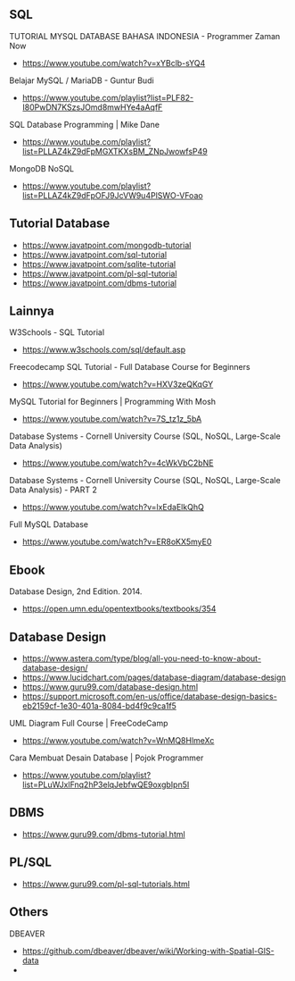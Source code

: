 ## SQL

TUTORIAL MYSQL DATABASE BAHASA INDONESIA - Programmer Zaman Now
- https://www.youtube.com/watch?v=xYBclb-sYQ4

Belajar MySQL / MariaDB - Guntur Budi
- https://www.youtube.com/playlist?list=PLF82-I80PwDN7KSzsJOmd8mwHYe4aAqfF

SQL Database Programming | Mike Dane
- https://www.youtube.com/playlist?list=PLLAZ4kZ9dFpMGXTKXsBM_ZNpJwowfsP49

MongoDB NoSQL
- https://www.youtube.com/playlist?list=PLLAZ4kZ9dFpOFJ9JcVW9u4PlSWO-VFoao

## Tutorial Database

- https://www.javatpoint.com/mongodb-tutorial
- https://www.javatpoint.com/sql-tutorial
- https://www.javatpoint.com/sqlite-tutorial
- https://www.javatpoint.com/pl-sql-tutorial
- https://www.javatpoint.com/dbms-tutorial

## Lainnya

W3Schools - SQL Tutorial
- https://www.w3schools.com/sql/default.asp

Freecodecamp SQL Tutorial - Full Database Course for Beginners
- https://www.youtube.com/watch?v=HXV3zeQKqGY

MySQL Tutorial for Beginners | Programming With Mosh
- https://www.youtube.com/watch?v=7S_tz1z_5bA

Database Systems - Cornell University Course (SQL, NoSQL, Large-Scale Data Analysis)
- https://www.youtube.com/watch?v=4cWkVbC2bNE

Database Systems - Cornell University Course (SQL, NoSQL, Large-Scale Data Analysis) - PART 2
- https://www.youtube.com/watch?v=lxEdaElkQhQ

Full MySQL Database
- https://www.youtube.com/watch?v=ER8oKX5myE0

## Ebook

Database Design, 2nd Edition. 2014.
- https://open.umn.edu/opentextbooks/textbooks/354

## Database Design

- https://www.astera.com/type/blog/all-you-need-to-know-about-database-design/
- https://www.lucidchart.com/pages/database-diagram/database-design
- https://www.guru99.com/database-design.html
- https://support.microsoft.com/en-us/office/database-design-basics-eb2159cf-1e30-401a-8084-bd4f9c9ca1f5

UML Diagram Full Course | FreeCodeCamp
- https://www.youtube.com/watch?v=WnMQ8HlmeXc

Cara Membuat Desain Database | Pojok Programmer
- https://www.youtube.com/playlist?list=PLuWJxlFnq2hP3elqJebfwQE9oxgbIpn5I

## DBMS

- https://www.guru99.com/dbms-tutorial.html

## PL/SQL

- https://www.guru99.com/pl-sql-tutorials.html

## Others

DBEAVER
- https://github.com/dbeaver/dbeaver/wiki/Working-with-Spatial-GIS-data
- 
